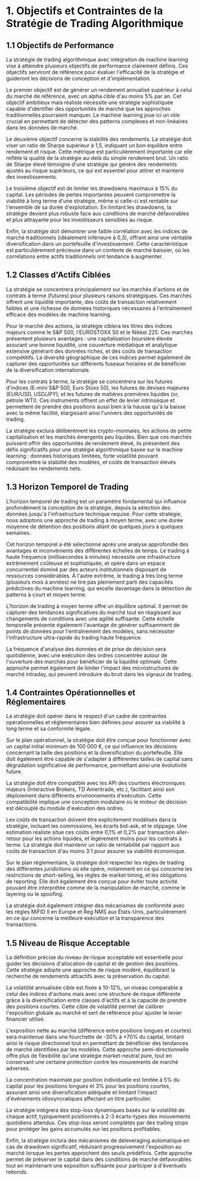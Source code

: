 # 1. Objectifs et Contraintes de la Stratégie de Trading Algorithmique

## 1.1 Objectifs de Performance

La stratégie de trading algorithmique avec intégration de machine learning vise à atteindre plusieurs objectifs de performance clairement définis. Ces objectifs serviront de référence pour évaluer l'efficacité de la stratégie et guideront les décisions de conception et d'implémentation.

Le premier objectif est de générer un rendement annualisé supérieur à celui du marché de référence, avec un alpha cible d'au moins 5% par an. Cet objectif ambitieux mais réaliste nécessite une stratégie sophistiquée capable d'identifier des opportunités de marché que les approches traditionnelles pourraient manquer. Le machine learning joue ici un rôle crucial en permettant de détecter des patterns complexes et non-linéaires dans les données de marché.

Le deuxième objectif concerne la stabilité des rendements. La stratégie doit viser un ratio de Sharpe supérieur à 1,5, indiquant un bon équilibre entre rendement et risque. Cette métrique est particulièrement importante car elle reflète la qualité de la stratégie au-delà du simple rendement brut. Un ratio de Sharpe élevé témoigne d'une stratégie qui génère des rendements ajustés au risque supérieurs, ce qui est essentiel pour attirer et maintenir des investissements.

Le troisième objectif est de limiter les drawdowns maximaux à 15% du capital. Les périodes de pertes importantes peuvent compromettre la viabilité à long terme d'une stratégie, même si celle-ci est rentable sur l'ensemble de sa durée d'exploitation. En limitant les drawdowns, la stratégie devient plus robuste face aux conditions de marché défavorables et plus attrayante pour les investisseurs sensibles au risque.

Enfin, la stratégie doit démontrer une faible corrélation avec les indices de marché traditionnels (idéalement inférieure à 0,3), offrant ainsi une véritable diversification dans un portefeuille d'investissement. Cette caractéristique est particulièrement précieuse dans un contexte de marché baissier, où les corrélations entre actifs traditionnels ont tendance à augmenter.

## 1.2 Classes d'Actifs Ciblées

La stratégie se concentrera principalement sur les marchés d'actions et de contrats à terme (futures) pour plusieurs raisons stratégiques. Ces marchés offrent une liquidité importante, des coûts de transaction relativement faibles et une richesse de données historiques nécessaires à l'entraînement efficace des modèles de machine learning.

Pour le marché des actions, la stratégie ciblera les titres des indices majeurs comme le S&P 500, l'EUROSTOXX 50 et le Nikkei 225. Ces marchés présentent plusieurs avantages : une capitalisation boursière élevée assurant une bonne liquidité, une couverture médiatique et analytique extensive générant des données riches, et des coûts de transaction compétitifs. La diversité géographique de ces indices permet également de capturer des opportunités sur différents fuseaux horaires et de bénéficier de la diversification internationale.

Pour les contrats à terme, la stratégie se concentrera sur les futures d'indices (E-mini S&P 500, Euro Stoxx 50), les futures de devises majeures (EUR/USD, USD/JPY), et les futures de matières premières liquides (or, pétrole WTI). Ces instruments offrent un effet de levier intrinsèque et permettent de prendre des positions aussi bien à la hausse qu'à la baisse avec la même facilité, élargissant ainsi l'univers des opportunités de trading.

La stratégie exclura délibérément les crypto-monnaies, les actions de petite capitalisation et les marchés émergents peu liquides. Bien que ces marchés puissent offrir des opportunités de rendement élevé, ils présentent des défis significatifs pour une stratégie algorithmique basée sur le machine learning : données historiques limitées, forte volatilité pouvant compromettre la stabilité des modèles, et coûts de transaction élevés réduisant les rendements nets.

## 1.3 Horizon Temporel de Trading

L'horizon temporel de trading est un paramètre fondamental qui influence profondément la conception de la stratégie, depuis la sélection des données jusqu'à l'infrastructure technique requise. Pour cette stratégie, nous adoptons une approche de trading à moyen terme, avec une durée moyenne de détention des positions allant de quelques jours à quelques semaines.

Cet horizon temporel a été sélectionné après une analyse approfondie des avantages et inconvénients des différentes échelles de temps. Le trading à haute fréquence (millisecondes à minutes) nécessite une infrastructure extrêmement coûteuse et sophistiquée, et opère dans un espace concurrentiel dominé par des acteurs institutionnels disposant de ressources considérables. À l'autre extrême, le trading à très long terme (plusieurs mois à années) ne tire pas pleinement parti des capacités prédictives du machine learning, qui excelle davantage dans la détection de patterns à court et moyen terme.

L'horizon de trading à moyen terme offre un équilibre optimal. Il permet de capturer des tendances significatives du marché tout en réagissant aux changements de conditions avec une agilité suffisante. Cette échelle temporelle présente également l'avantage de générer suffisamment de points de données pour l'entraînement des modèles, sans nécessiter l'infrastructure ultra-rapide du trading haute fréquence.

La fréquence d'analyse des données et de prise de décision sera quotidienne, avec une exécution des ordres concentrée autour de l'ouverture des marchés pour bénéficier de la liquidité optimale. Cette approche permet également de limiter l'impact des microstructures de marché intraday, qui peuvent introduire du bruit dans les signaux de trading.

## 1.4 Contraintes Opérationnelles et Réglementaires

La stratégie doit opérer dans le respect d'un cadre de contraintes opérationnelles et réglementaires bien définies pour assurer sa viabilité à long terme et sa conformité légale.

Sur le plan opérationnel, la stratégie doit être conçue pour fonctionner avec un capital initial minimum de 100 000 €, ce qui influence les décisions concernant la taille des positions et la diversification du portefeuille. Elle doit également être capable de s'adapter à différentes tailles de capital sans dégradation significative de performance, permettant ainsi une évolutivité future.

La stratégie doit être compatible avec les API des courtiers électroniques majeurs (Interactive Brokers, TD Ameritrade, etc.), facilitant ainsi son déploiement dans différents environnements d'exécution. Cette compatibilité implique une conception modulaire où le moteur de décision est découplé du module d'exécution des ordres.

Les coûts de transaction doivent être explicitement modélisés dans la stratégie, incluant les commissions, les écarts bid-ask, et le slippage. Une estimation réaliste situe ces coûts entre 0,1% et 0,2% par transaction aller-retour pour les actions liquides, et légèrement moins pour les contrats à terme. La stratégie doit maintenir un ratio de rentabilité par rapport aux coûts de transaction d'au moins 3:1 pour assurer sa viabilité économique.

Sur le plan réglementaire, la stratégie doit respecter les règles de trading des différentes juridictions où elle opère, notamment en ce qui concerne les restrictions de short-selling, les règles de market timing, et les obligations de reporting. Elle doit également être conçue pour éviter toute activité pouvant être interprétée comme de la manipulation de marché, comme le layering ou le spoofing.

La stratégie doit également intégrer des mécanismes de conformité avec les règles MiFID II en Europe et Reg NMS aux États-Unis, particulièrement en ce qui concerne la meilleure exécution et la transparence des transactions.

## 1.5 Niveau de Risque Acceptable

La définition précise du niveau de risque acceptable est essentielle pour guider les décisions d'allocation de capital et de gestion des positions. Cette stratégie adopte une approche de risque modéré, équilibrant la recherche de rendements attractifs avec la préservation du capital.

La volatilité annualisée cible est fixée à 10-12%, un niveau comparable à celui des indices d'actions mais avec une structure de risque différente grâce à la diversification entre classes d'actifs et à la capacité de prendre des positions courtes. Cette cible de volatilité permet de calibrer l'exposition globale au marché et sert de référence pour ajuster le levier financier utilisé.

L'exposition nette au marché (différence entre positions longues et courtes) sera maintenue dans une fourchette de -30% à +70% du capital, limitant ainsi le risque directionnel tout en permettant de bénéficier des tendances de marché identifiées par les modèles. Cette approche semi-directionnelle offre plus de flexibilité qu'une stratégie market-neutral pure, tout en conservant une certaine protection contre les mouvements de marché adverses.

La concentration maximale par position individuelle est limitée à 5% du capital pour les positions longues et 3% pour les positions courtes, assurant ainsi une diversification adéquate et limitant l'impact d'événements idiosyncratiques affectant un titre particulier.

La stratégie intégrera des stop-loss dynamiques basés sur la volatilité de chaque actif, typiquement positionnés à 2-3 écarts-types des mouvements quotidiens attendus. Ces stop-loss seront complétés par des trailing stops pour protéger les gains accumulés sur les positions profitables.

Enfin, la stratégie inclura des mécanismes de déleveraging automatique en cas de drawdown significatif, réduisant progressivement l'exposition au marché lorsque les pertes approchent des seuils prédéfinis. Cette approche permet de préserver le capital dans des conditions de marché défavorables tout en maintenant une exposition suffisante pour participer à d'éventuels rebonds.
